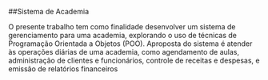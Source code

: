 ##Sistema de Academia
 
 O presente trabalho tem como finalidade desenvolver um sistema de gerenciamento
 para uma academia, explorando o uso de técnicas de Programação Orientada a Objetos (POO).
 Aproposta do sistema é atender às operações diárias de uma academia, como agendamento de
 aulas, administração de clientes e funcionários, controle de receitas e despesas, e emissão de
 relatórios financeiros
